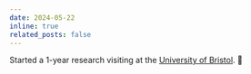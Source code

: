 ```yaml
---
date: 2024-05-22
inline: true
related_posts: false
---
```


Started a 1-year research visiting at the [University of Bristol](https://uob-mavi.github.io/people/). :england:
